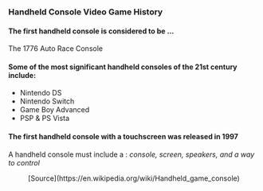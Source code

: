 ### Handheld Console Video Game History

#### The first handheld console is considered to be ...

The 1776 Auto Race Console

#### Some of the most significant handheld consoles of the 21st century include:
- Nintendo DS
- Nintendo Switch
- Game Boy Advanced
- PSP & PS Vista

#### The first handheld console with a touchscreen was released in **1997**


A handheld console must include a : 
*console, screen, speakers, and a way to control*

<div align="center"> [Source](https://en.wikipedia.org/wiki/Handheld_game_console)

